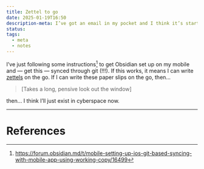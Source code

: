 ```yaml
---
title: Zettel to go
date: 2025-01-19T16:50
description-meta: I’ve got an email in my pocket and I think it’s starting to melt.
status: 
tags:
  - meta
  - notes
---
```

I’ve just following some instructions[^1] to get Obsidian set up on my mobile and — get this — synced through git (!!!). If this works, it means I can write [zettels](a-second-second-brain.md) on the go. If I can write these paper slips on the go, then… 

>[Takes a long, pensive look out the window]

then… I think I’ll just exist in cyberspace now.


---
# References

[^1]: https://forum.obsidian.md/t/mobile-setting-up-ios-git-based-syncing-with-mobile-app-using-working-copy/16499
